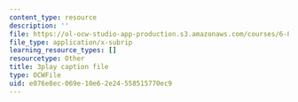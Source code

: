 ```yaml
---
content_type: resource
description: ''
file: https://ol-ocw-studio-app-production.s3.amazonaws.com/courses/6-890-algorithmic-lower-bounds-fun-with-hardness-proofs-fall-2014/e076e8ec069e10e62e24558515770ec9_607359.srt
file_type: application/x-subrip
learning_resource_types: []
resourcetype: Other
title: 3play caption file
type: OCWFile
uid: e076e8ec-069e-10e6-2e24-558515770ec9
---
```

